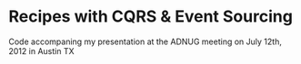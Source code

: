 Recipes with CQRS & Event Sourcing
==================================

Code accompaning my presentation at the ADNUG meeting on July 12th, 2012 in Austin TX